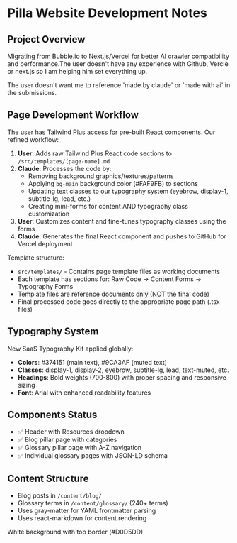 # Pilla Website Development Notes

## Project Overview
Migrating from Bubble.io to Next.js/Vercel for better AI crawler compatibility and performance.The user doesn't have any experience with Github, Vercle or next.js so I am helping him set everything up.

The user doesn't want me to reference 'made by claude' or 'made with ai' in the submissions.

## Page Development Workflow
The user has Tailwind Plus access for pre-built React components. Our refined workflow:

1. **User**: Adds raw Tailwind Plus React code sections to `/src/templates/[page-name].md`
2. **Claude**: Processes the code by:
   - Removing background graphics/textures/patterns
   - Applying `bg-main` background color (#FAF9FB) to sections
   - Updating text classes to our typography system (eyebrow, display-1, subtitle-lg, lead, etc.)
   - Creating mini-forms for content AND typography class customization
3. **User**: Customizes content and fine-tunes typography classes using the forms
4. **Claude**: Generates the final React component and pushes to GitHub for Vercel deployment

Template structure:
- `src/templates/` - Contains page template files as working documents
- Each template has sections for: Raw Code → Content Forms → Typography Forms
- Template files are reference documents only (NOT the final code)
- Final processed code goes directly to the appropriate page path (.tsx files)

## Typography System
New SaaS Typography Kit applied globally:
- **Colors**: #374151 (main text), #9CA3AF (muted text)  
- **Classes**: display-1, display-2, eyebrow, subtitle-lg, lead, text-muted, etc.
- **Headings**: Bold weights (700-800) with proper spacing and responsive sizing
- **Font**: Arial with enhanced readability features

## Components Status
- ✅ Header with Resources dropdown
- ✅ Blog pillar page with categories
- ✅ Glossary pillar page with A-Z navigation
- ✅ Individual glossary pages with JSON-LD schema

## Content Structure
- Blog posts in `/content/blog/`
- Glossary terms in `/content/glossary/` (240+ terms)
- Uses gray-matter for YAML frontmatter parsing
- Uses react-markdown for content rendering

White background with top border (#D0D5DD)
